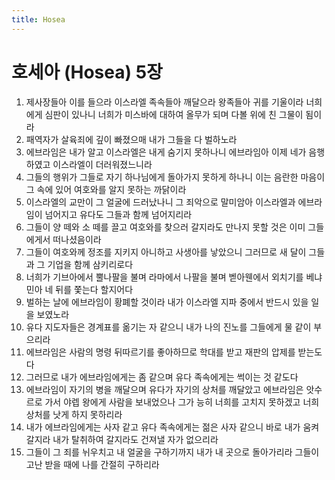 ```yaml
---
title: Hosea
---
```


# 호세아 (Hosea) 5장
1. 제사장들아 이를 들으라 이스라엘 족속들아 깨달으라 왕족들아 귀를 기울이라 너희에게 심판이 있나니 너희가 미스바에 대하여 올무가 되며 다볼 위에 친 그물이 됨이라
1. 패역자가 살육죄에 깊이 빠졌으매 내가 그들을 다 벌하노라
1. 에브라임은 내가 알고 이스라엘은 내게 숨기지 못하나니 에브라임아 이제 네가 음행하였고 이스라엘이 더러워졌느니라
1. 그들의 행위가 그들로 자기 하나님에게 돌아가지 못하게 하나니 이는 음란한 마음이 그 속에 있어 여호와를 알지 못하는 까닭이라
1. 이스라엘의 교만이 그 얼굴에 드러났나니 그 죄악으로 말미암아 이스라엘과 에브라임이 넘어지고 유다도 그들과 함께 넘어지리라
1. 그들이 양 떼와 소 떼를 끌고 여호와를 찾으러 갈지라도 만나지 못할 것은 이미 그들에게서 떠나셨음이라
1. 그들이 여호와께 정조를 지키지 아니하고 사생아를 낳았으니 그러므로 새 달이 그들과 그 기업을 함께 삼키리로다
1. 너희가 기브아에서 뿔나팔을 불며 라마에서 나팔을 불며 벧아웬에서 외치기를 베냐민아 네 뒤를 쫓는다 할지어다
1. 벌하는 날에 에브라임이 황폐할 것이라 내가 이스라엘 지파 중에서 반드시 있을 일을 보였노라
1. 유다 지도자들은 경계표를 옮기는 자 같으니 내가 나의 진노를 그들에게 물 같이 부으리라
1. 에브라임은 사람의 명령 뒤따르기를 좋아하므로 학대를 받고 재판의 압제를 받는도다
1. 그러므로 내가 에브라임에게는 좀 같으며 유다 족속에게는 썩이는 것 같도다
1. 에브라임이 자기의 병을 깨달으며 유다가 자기의 상처를 깨달았고 에브라임은 앗수르로 가서 야렙 왕에게 사람을 보내었으나 그가 능히 너희를 고치지 못하겠고 너희 상처를 낫게 하지 못하리라
1. 내가 에브라임에게는 사자 같고 유다 족속에게는 젊은 사자 같으니 바로 내가 움켜갈지라 내가 탈취하여 갈지라도 건져낼 자가 없으리라
1. 그들이 그 죄를 뉘우치고 내 얼굴을 구하기까지 내가 내 곳으로 돌아가리라 그들이 고난 받을 때에 나를 간절히 구하리라